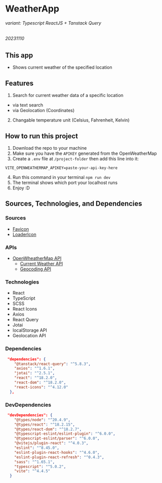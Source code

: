 # WeatherApp
###### variant: Typescript ReactJS + Tanstack Query
###### 20231110

## This app
- Shows current weather of the specified location
   
## Features
1. Search for current weather data of a specific location
  - via text search
  - via Geolocation (Coordinates)
2. Changable temperature unit (Celsius, Fahrenheit, Kelvin)

## How to run this project
1. Download the repo to your machine
2. Make sure you have the `APIKEY` generated from the OpenWeatherMap
3. Create a `.env` file at `/project-folder` then add this line into it:
```
VITE_OPENWEATHERMAP_APIKEY=paste-your-api-key-here
```
4. Run this command in your terminal `npm run dev`
5.  The terminal shows which port your localhost runs
6. Enjoy :D


## Sources, Technologies, and Dependencies

### Sources
- [Favicon](https://www.svgrepo.com/svg/530233/weather)
- [LoaderIcon](https://gifer.com/en/ZZ5H)

### APIs
- [OpenWheatherMap API](https://openweathermap.org/)
  - [Current Weather API](https://openweathermap.org/current)
  - [Geocoding API](https://openweathermap.org/api/geocoding-api)

### Technologies
- React
- TypeScript
- SCSS
- React Icons
- Axios
- React Query
- Jotai
- localStorage API
- Geolocation API

### Dependencies
```json
 "dependencies": {
    "@tanstack/react-query": "^5.8.3",
    "axios": "^1.6.1",
    "jotai": "^2.5.1",
    "react": "^18.2.0",
    "react-dom": "^18.2.0",
    "react-icons": "^4.12.0"
  },
```

### DevDependencies
```json
 "devDependencies": {
    "@types/node": "^20.4.9",
    "@types/react": "^18.2.15",
    "@types/react-dom": "^18.2.7",
    "@typescript-eslint/eslint-plugin": "^6.0.0",
    "@typescript-eslint/parser": "^6.0.0",
    "@vitejs/plugin-react": "^4.0.3",
    "eslint": "^8.45.0",
    "eslint-plugin-react-hooks": "^4.6.0",
    "eslint-plugin-react-refresh": "^0.4.3",
    "sass": "^1.65.1",
    "typescript": "^5.0.2",
    "vite": "^4.4.5"
  }
```
